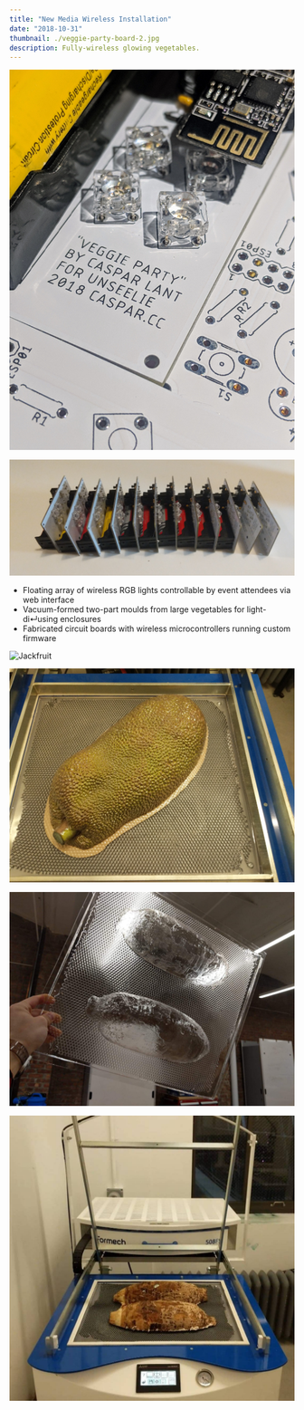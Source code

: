 ```yaml
---
title: "New Media Wireless Installation"
date: "2018-10-31"
thumbnail: ./veggie-party-board-2.jpg
description: Fully-wireless glowing vegetables.
---
```


<div class="kg-card kg-image-card">

![Board](./veggie-party-board-2.jpg)

</div>

<div class="kg-card kg-image-card">

![Board](./veggie-party-board-3.jpg)

</div>

- Floating array of wireless RGB lights controllable by event attendees via web interface
- Vacuum-formed two-part moulds from large vegetables for light-di↵using enclosures
- Fabricated circuit boards with wireless microcontrollers running custom firmware

<div class="kg-card kg-image-card">

![Jackfruit](./veggie-party-jackfruit-1.jpg)

</div>

<div class="kg-card kg-image-card">

![Jackfruit](./veggie-party-jackfruit-2.jpg)

</div>

<!-- **jackfruit** -->

<div class="kg-card kg-image-card">

![yuca](./veggie-party-yuca-1.jpg)

</div>

<div class="kg-card kg-image-card">

![yuca](./veggie-party-yuca-2.jpg)

</div>

<!-- **yuca** -->

<div class="kg-card kg-width-wide">

<!-- |||
|-|-|
|![yuca](./veggie-party-jackfruit-1.jpg)    |![yuca](./veggie-party-jackfruit-2.jpg)|
|![yuca](./veggie-party-yuca-1.jpg)|![yuca](./veggie-party-yuca-2.jpg)| -->

</div>

<!-- <figure class="kg-card kg-gallery-card">
    <div class="kg-gallery-container">
        <div class="kg-gallery-row">
            <div class="kg-gallery-image">
                <img src="veggie-party-jackfruit-1.jpg"></img>
            </div>
             <div class="kg-gallery-image">
                <img src="veggie-party-jackfruit-2.jpg"></img>
            </div>
        </div>
        <div class="kg-gallery-row">
          <div class="kg-gallery-image">
                <img src="veggie-party-yuca-1.jpg"/>
          </div>
            <div class="kg-gallery-image">
                <img src="veggie-party-yuca-2.jpg"/>
            </div>
        </div>
    </div>
</figure> -->
